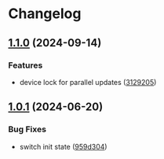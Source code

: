 # Changelog

## [1.1.0](https://github.com/pilotak/homeassistant-mcp2221/compare/v1.0.1...v1.1.0) (2024-09-14)


### Features

* device lock for parallel updates ([3129205](https://github.com/pilotak/homeassistant-mcp2221/commit/312920513e07c7c06a4a805df7a36b78f3a43b47))

## [1.0.1](https://github.com/pilotak/homeassistant-mcp2221/compare/v1.0.0...v1.0.1) (2024-06-20)


### Bug Fixes

* switch init state ([959d304](https://github.com/pilotak/homeassistant-mcp2221/commit/959d304c23a9374617a70da4b0d4e839944bf1cb))

